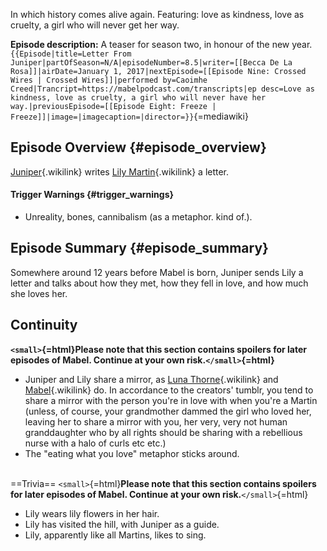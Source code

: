 In which history comes alive again. Featuring: love as kindness, love as
cruelty, a girl who will never get her way.

**Episode description:** A teaser for season two, in honour of the new
year.`{{Episode|title=Letter From Juniper|partOfSeason=N/A|episodeNumber=8.5|writer=[[Becca De La Rosa]]|airDate=January 1, 2017|nextEpisode=[[Episode Nine: Crossed Wires | Crossed Wires]]|performed by=Caoimhe Creed|Trancript=https://mabelpodcast.com/transcripts|ep desc=Love as kindness, love as cruelty, a girl who will never have her way.|previousEpisode=[[Episode Eight: Freeze | Freeze]]|image=|imagecaption=|director=}}`{=mediawiki}

## Episode Overview {#episode_overview}

[Juniper](Juniper "Juniper"){.wikilink} writes [Lily
Martin](Lily_Martin "Lily Martin"){.wikilink} a letter.

#### **Trigger Warnings** {#trigger_warnings}

- Unreality, bones, cannibalism (as a metaphor. kind of.).

## Episode Summary {#episode_summary}

Somewhere around 12 years before Mabel is born, Juniper sends Lily a
letter and talks about how they met, how they fell in love, and how much
she loves her.

## Continuity

**`<small>`{=html}Please note that this section contains spoilers for
later episodes of Mabel. Continue at your own risk.`</small>`{=html}**

- Juniper and Lily share a mirror, as [Luna
  Thorne](Luna_Thorne "Luna Thorne"){.wikilink} and
  [Mabel](Mabel_Martin "Mabel"){.wikilink} do. In accordance to the
  creators\' tumblr, you tend to share a mirror with the person you\'re
  in love with when you\'re a Martin (unless, of course, your
  grandmother dammed the girl who loved her, leaving her to share a
  mirror with you, her very, very not human granddaughter who by all
  rights should be sharing with a rebellious nurse with a halo of curls
  etc etc.)
- The \"eating what you love\" metaphor sticks around.

\
==Trivia== `<small>`{=html}**Please note that this section contains
spoilers for later episodes of Mabel. Continue at your own
risk.**`</small>`{=html}

- Lily wears lily flowers in her hair.
- Lily has visited the hill, with Juniper as a guide.
- Lily, apparently like all Martins, likes to sing.
